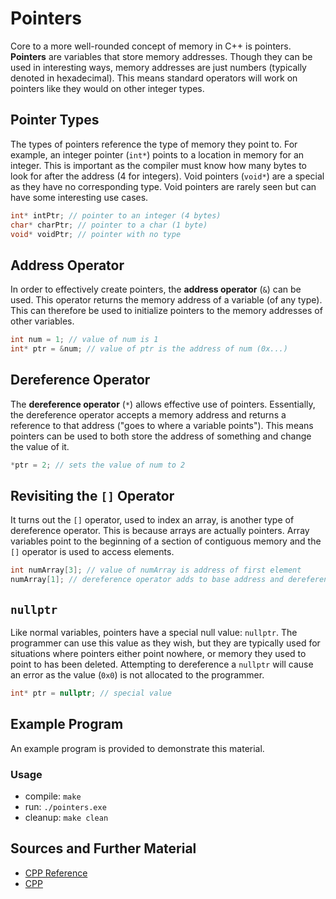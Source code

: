 # Pointers

Core to a more well-rounded concept of memory in C++ is pointers. **Pointers** are variables that store memory addresses. Though they can be used in interesting ways, memory addresses are just numbers (typically denoted in hexadecimal). This means standard operators will work on pointers like they would on other integer types.

## Pointer Types

The types of pointers reference the type of memory they point to. For example, an integer pointer (`int*`) points to a location in memory for an integer. This is important as the compiler must know how many bytes to look for after the address (4 for integers). Void pointers (`void*`) are a special as they have no corresponding type. Void pointers are rarely seen but can have some interesting use cases.

```C++
int* intPtr; // pointer to an integer (4 bytes)
char* charPtr; // pointer to a char (1 byte)
void* voidPtr; // pointer with no type
```

## Address Operator

In order to effectively create pointers, the **address operator** (`&`) can be used. This operator returns the memory address of a variable (of any type). This can therefore be used to initialize pointers to the memory addresses of other variables.

```C++
int num = 1; // value of num is 1
int* ptr = &num; // value of ptr is the address of num (0x...)
```

## Dereference Operator

The **dereference operator** (`*`) allows effective use of pointers. Essentially, the dereference operator accepts a memory address and returns a reference to that address ("goes to where a variable points"). This means pointers can be used to both store the address of something and change the value of it.

```C++
*ptr = 2; // sets the value of num to 2
```

## Revisiting the `[]` Operator

It turns out the `[]` operator, used to index an array, is another type of dereference operator. This is because arrays are actually pointers. Array variables point to the beginning of a section of contiguous memory and the `[]` operator is used to access elements.

```C++
int numArray[3]; // value of numArray is address of first element
numArray[1]; // dereference operator adds to base address and dereferences (same as a combination of + and *)
```

## `nullptr`

Like normal variables, pointers have a special null value: `nullptr`. The programmer can use this value as they wish, but they are typically used for situations where pointers either point nowhere, or memory they used to point to has been deleted. Attempting to dereference a `nullptr` will cause an error as the value (`0x0`) is not allocated to the programmer.

```C++
int* ptr = nullptr; // special value
```

## Example Program

An example program is provided to demonstrate this material.

### Usage
- compile: `make`
- run: `./pointers.exe`
- cleanup: `make clean`

## Sources and Further Material

- [CPP Reference](https://en.cppreference.com/book/pointers)
- [CPP](https://cplusplus.com/doc/tutorial/pointers/)
